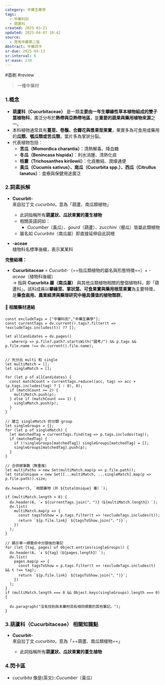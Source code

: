 ```yaml
---
category: 中藥生藥學
tags:
  - 中藥科別
  - 葫蘆科
created: 2025-03-21
updated: 2025-04-07 10:42
source:
  - 常用中藥第二版
Abstract: 中藥詞卡
sr-due: 2025-04-13
sr-interval: 6
sr-ease: 230
---
```

#首刷 #review
>一種中藥材
### 1.概念
- **葫蘆科（Cucurbitaceae）** 是一類**主要由一年生攀緣性草本植物組成的雙子葉植物科**，廣泛分布於**熱帶與亞熱帶地區**，是**重要的蔬果與藥用植物來源**之一。  
- 本科植物通常具有**蔓莖、卷鬚、合瓣花與漿果型果實**，果實多為可食用或藥用的**瓜類、瓠瓜類或苦瓜類**，葉片多為掌狀分裂。  
- 代表植物包括：  
  - **苦瓜（Momordica charantia）**：清熱解毒、降血糖  
  - **冬瓜（Benincasa hispida）**：利水消腫、清熱化痰  
  - **栝蔞（Trichosanthes kirilowii）**：化痰散結、潤燥通便  
  - **黃瓜（Cucumis sativus）、南瓜（Cucurbita spp.）、西瓜（Citrullus lanatus）**：食療與保健用途廣泛

### 2.詞素拆解
- **Cucurbit-**  
  來自拉丁文 *cucurbita*，意為「葫蘆、南瓜類植物」  
  - 此詞指稱所有**葫蘆狀、瓜狀果實的蔓生植物**  
  - 相關英語詞如：  
    - *Cucumber*（黃瓜）、*gourd*（葫蘆）、*zucchini*（櫛瓜）皆屬此類植物  
  - 屬名如 *Cucurbita*（南瓜屬）即直接延伸自此詞根  

- **-aceae**  
  植物科名標準後綴，表示某某科  

**完整結構：**
- **Cucurbitaceae** = *Cucurbit-*（==指瓜類植物的屬名與形態特徵==）+ *-aceae*（植物科後綴）  
→ 指與 **Cucurbita 屬（南瓜屬）** 與其他瓜類植物相關的整個植物科，即「葫蘆科」。該科成員以**攀緣莖、掌狀葉、可食果實與藥用根莖果實**為主要特徵，是**藥食兩用、農業經濟與藥理研究中極具價值的植物類群**。 <!--SR:!2025-04-10,3,250-->  

#### 📌 相關藥材連結


```dataviewjs
const excludeTags = ["中藥科別","中藥生藥學"];
const currentTags = dv.current().tags?.filter(t => !excludeTags.includes(t)) ?? [];

let allCandidates = dv.pages()
  .where(p => p.file?.path?.startsWith("國考/") && p.tags && p.file.name !== dv.current().file.name);


// 先分出 multi 和 single
let multiMatch = [];
let singleMatch = [];

for (let p of allCandidates) {
  const matchCount = currentTags.reduce((acc, tag) => acc + (p.tags.includes(tag) ? 1 : 0), 0);
  if (matchCount >= 2) {
    multiMatch.push(p);
  } else if (matchCount === 1) {
    singleMatch.push(p);
  }
}

// 建立 singleMatch 的分類 group
let singleGroups = {};
for (let p of singleMatch) {
  let matchedTag = currentTags.find(tag => p.tags.includes(tag));
  if (matchedTag) {
    if (!singleGroups[matchedTag]) singleGroups[matchedTag] = [];
    singleGroups[matchedTag].push(p);
  }
}

// 合併總筆數（無重複）
let multiPaths = new Set(multiMatch.map(p => p.file.path));
let totalUnique = new Set([...multiMatch, ...singleMatch].map(p => p.file.path)).size;

dv.header(5, `相關藥物（共 ${totalUnique} 筆）`);

if (multiMatch.length > 0) {
  dv.header(6, `▸ ${currentTags.join("、")}（${multiMatch.length}）`);
  dv.list(
    multiMatch.map(p => {
      const tagsToShow = p.tags.filter(t => !excludeTags.includes(t));
      return `${p.file.link}　${tagsToShow.join("、")}`;
    })
  );
}

// 顯示單一標籤命中分類後的筆記
for (let [tag, pages] of Object.entries(singleGroups)) {
  dv.header(6, `▸ ${tag}（${pages.length}）`);
  dv.list(
    pages.map(p => {
      const tagsToShow = p.tags.filter(t => !excludeTags.includes(t) && t !== tag);
      return `${p.file.link}　${tagsToShow.join("、")}`;
    })
  );
}
if (multiMatch.length === 0 && Object.keys(singleGroups).length === 0) {

  dv.paragraph("沒有找到與本藥材具有相同標籤的其他筆記。");
}

```


### 3.葫蘆科（Cucurbitaceae） 相關知識點

- **Cucurbit-**  
  來自拉丁文 *cucurbita*，意為「==葫蘆、南瓜類植物==」 <!--SR:!2025-04-10,3,269-->  
  
  - 此詞指稱所有**葫蘆狀、瓜狀果實的蔓生植物**  


### 4.閃卡區

- *cucurbita* 像是(英文)::*Cucumber*（黃瓜） <!--SR:!2025-04-18,11,270-->
